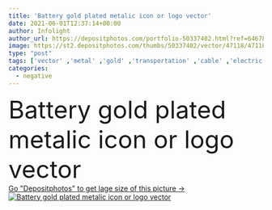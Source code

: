 ```yaml
---
title: 'Battery gold plated metalic icon or logo vector'
date: 2021-06-01T12:37:14+00:00
author: Infolight
author_url: https://depositphotos.com/portfolio-50337402.html?ref=64678756
image: https://st2.depositphotos.com/thumbs/50337402/vector/47118/471188584/api_thumb_450.jpg?forcejpeg=true
type: "post"
tags: ['vector' ,'metal' ,'gold' ,'transportation' ,'cable' ,'electric' ,'electricity' ,'power' ,'car' ,'icon' ,'industry' ,'electronics' ,'poles' ,'metallic' ,'negative' ,'positive' ,'battery' ,'starter' ,'logo' ,'source' ,'miscellaneous' ,'eps' ,'premium' ,'tools and utensils' ,'construction and tools' ]
categories: 
  - negative
---
```

<div aling="center">
            <font size="60"> Battery gold plated metalic icon or logo vector</font>   
</div>
<div>
    <a href='https://depositphotos.com/471188584/stock-illustration-battery-gold-plated-metalic-icon.html?ref=64678756' target=_blank > Go "Depositphotos" to get lage size of this picture ->
        <img href='https://depositphotos.com/471188584/stock-illustration-battery-gold-plated-metalic-icon.html?ref=64678756' src='https://st2.depositphotos.com/50337402/47118/v/950/depositphotos_471188584-stock-illustration-battery-gold-plated-metalic-icon.jpg?forcejpeg=true' alt='Battery gold plated metalic icon or logo vector' >
    </a>
</div>
